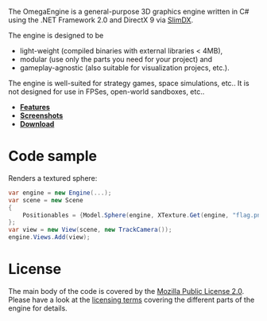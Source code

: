 The OmegaEngine is a general-purpose 3D graphics engine written in C# using the .NET Framework 2.0 and DirectX 9 via [SlimDX](http://slimdx.org/).

The engine is designed to be
 * light-weight (compiled binaries with external libraries < 4MB),
 * modular (use only the parts you need for your project) and
 * gameplay-agnostic (also suitable for visualization projecs, etc.).

The engine is well-suited for strategy games, space simulations, etc.. It is not designed for use in FPSes, open-world sandboxes, etc..

 * **[Features](Features)**
 * **[Screenshots](Screenshots)**
 * **[Download](Download)**

# Code sample #
Renders a textured sphere:
```csharp
var engine = new Engine(...);
var scene = new Scene
{
    Positionables = {Model.Sphere(engine, XTexture.Get(engine, "flag.png"))}
};
var view = new View(scene, new TrackCamera());
engine.Views.Add(view);
```

# License #
The main body of the code is covered by the [Mozilla Public License 2.0](http://www.mozilla.org/MPL/2.0/). Please have a look at the [licensing terms](License) covering the different parts of the engine for details.